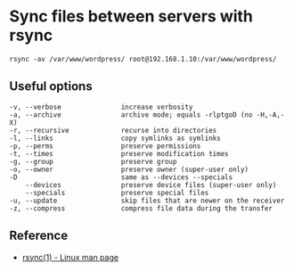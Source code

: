 # Sync files between servers with rsync
```shell
rsync -av /var/www/wordpress/ root@192.168.1.10:/var/www/wordpress/
```

## Useful options
```shell
-v, --verbose               increase verbosity
-a, --archive               archive mode; equals -rlptgoD (no -H,-A,-X)
-r, --recursive             recurse into directories
-l, --links                 copy symlinks as symlinks
-p, --perms                 preserve permissions
-t, --times                 preserve modification times
-g, --group                 preserve group
-o, --owner                 preserve owner (super-user only)
-D                          same as --devices --specials
    --devices               preserve device files (super-user only)
    --specials              preserve special files
-u, --update                skip files that are newer on the receiver
-z, --compress              compress file data during the transfer
```

## Reference
- [rsync(1) - Linux man page](https://linux.die.net/man/1/rsync)